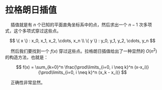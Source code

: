 # 拉格朗日插值
&emsp; 插值就是有 $n$ 个已知的平面直角坐标系中的点，然后求出一个 $n-1$ 次多项式，这个多项式穿过这些点。

$$ \{ x \} : x_0, x_1, x_2, \cdots,  x_n \\ \{ y \} : y_0, y_1, y_2, \cdots,  y_n $$

&emsp; 然后我们要找到一个 $f(x)$ 穿过这些点。拉格朗日插值给出了一种显然的 $O(n^2)$ 的构造方法，也就是：

$$ f(x) = \sum_{k=0}^n \frac{\prod\limits_{i=0, i \neq k}^n (x-x_i)}{\prod\limits_{i=0, i \neq k}^n (x_k - x_i)} $$

&emsp; 正确性非常显然。